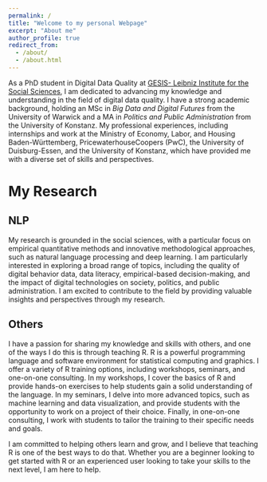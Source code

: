 ```yaml
---
permalink: /
title: "Welcome to my personal Webpage"
excerpt: "About me"
author_profile: true
redirect_from: 
  - /about/
  - /about.html
---
```


As a PhD student in Digital Data Quality at [GESIS- Leibniz Institute for the Social Sciences](https://www.gesis.org/home), I am dedicated to advancing my knowledge and understanding in the field of digital data quality. I have a strong academic background, holding an MSc in <i>Big Data and Digital Futures</i> from the University of Warwick and a MA in <i>Politics and Public Administration</i> from the University of Konstanz. My professional experiences, including internships and work at the Ministry of Economy, Labor, and Housing Baden-Württemberg, PricewaterhouseCoopers (PwC), the University of Duisburg-Essen, and the University of Konstanz, which have provided me with a diverse set of skills and perspectives.

# My Research

## NLP 

My research is grounded in the social sciences, with a particular focus on empirical quantitative methods and innovative methodological approaches, such as natural language processing and deep learning. I am particularly interested in exploring a broad range of topics, including the quality of digital behavior data, data literacy, empirical-based decision-making, and the impact of digital technologies on society, politics, and public administration. I am excited to contribute to the field by providing valuable insights and perspectives through my research.

## Others

I have a passion for sharing my knowledge and skills with others, and one of the ways I do this is through teaching R. R is a powerful programming language and software environment for statistical computing and graphics. 
I offer a variety of R training options, including workshops, seminars, and one-on-one consulting. In my workshops, I cover the basics of R and provide hands-on exercises to help students gain a solid understanding of the language. In my seminars, I delve into more advanced topics, such as machine learning and data visualization, and provide students with the opportunity to work on a project of their choice. Finally, in one-on-one consulting, I work with students to tailor the training to their specific needs and goals.

I am committed to helping others learn and grow, and I believe that teaching R is one of the best ways to do that. Whether you are a beginner looking to get started with R or an experienced user looking to take your skills to the next level, I am here to help.